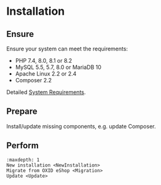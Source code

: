 # Installation

## Ensure

Ensure your system can meet the requirements:

- PHP 7.4, 8.0, 8.1 or 8.2
- MySQL 5.5, 5.7, 8.0 or MariaDB 10
- Apache Linux 2.2 or 2.4
- Composer 2.2

Detailed <a target="_blank" href="https://docs.o3-shop.com/en/latest/User/Installation/SystemRequirements.html">System Requirements</a>.

## Prepare

Install/update missing components, e.g. update Composer.

## Perform

```{toctree}
:maxdepth: 1
New installation <NewInstallation>
Migrate from OXID eShop <Migration>
Update <Update>
```
